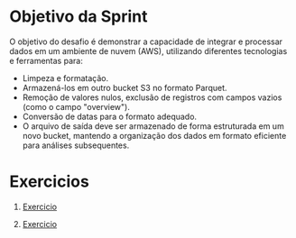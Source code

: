 # Objetivo da Sprint

O objetivo do desafio é demonstrar a capacidade de integrar e processar dados em um ambiente de nuvem (AWS), utilizando diferentes tecnologias e ferramentas para:
* Limpeza e formatação.
* Armazená-los em outro bucket S3 no formato Parquet. 
* Remoção de valores nulos, exclusão de registros com campos vazios (como o campo "overview").
* Conversão de datas para o formato adequado.
* O arquivo de saída deve ser armazenado de forma estruturada em um novo bucket, mantendo a organização dos dados em formato eficiente para análises subsequentes.

# Exercicios

1. [Exercicio](https://github.com/neivis04/PB_CYNTHIA_NEIVA/tree/main/Sprint%208/Exercicios/api.tmdb)

2. [Exercicio](https://github.com/neivis04/PB_CYNTHIA_NEIVA/tree/main/Sprint%208/Exercicios/lab.glue)



